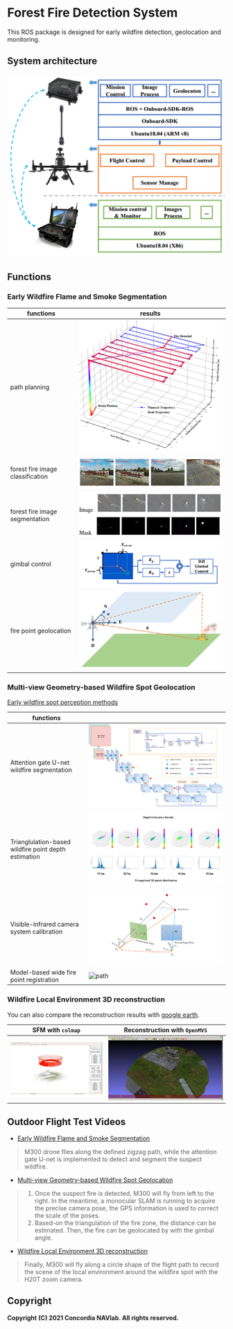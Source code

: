 # Forest Fire Detection System

This ROS package is designed for early wildfire detection, geolocation and monitoring.

## System architecture

### <div align=center>![system architecture](./document/flight_test_res/system.png)</div>

## Functions

### Early Wildfire Flame and Smoke Segmentation

| functions                        | results                                              |
| -------------------------------- | ---------------------------------------------------- |
| path planning                    | ![path](./document/flight_test_res/trajectory_1.png) |
| forest fire image classification | ![path](./document/flight_test_res/class.png)        |
| forest fire image segmentation   | ![path](./document/flight_test_res/mask.png)         |
| gimbal control                   | ![path](./document/flight_test_res/gimbal.png)       |
| fire point geolocation           | ![path](./document/flight_test_res/locate.png)       |

### Multi-view Geometry-based Wildfire Spot Geolocation

[Early wildfire spot perception methods](https://github.com/ConcordiaNAVlab/early_wildfire_perception)

| functions                                             |                                                                |
| ---------------------------------------------------- | -------------------------------------------------------------- |
| Attention gate U-net wildfire segmentation           | ![path](./document/flight_test_res/figure_attentionunet-1.png) |
| Trianglulation-based wildfire point depth estimation | ![path](./document/flight_test_res/video_05.png)               |
| Visible-infrared camera system calibration           | ![path](./document/flight_test_res/init_registration-1.png)    |
| Model-based wide fire point registration             | ![path](./document/flight_test_res/video_04.png)               |

### Wildfire Local Environment 3D reconstruction

You can also compare the reconstruction results with [google earth](https://earth.google.com/web/@45.4552362,-73.91587166,25.22623597a,99.51716005d,35y,0.00000001h,49.33917715t,0r).

| SFM with `colmap`                           | Reconstruction with `OpenMVS`               |
| ------------------------------------------- | ------------------------------------------- |
| ![img](./document/flight_test_res/3d_0.png) | ![img](./document/flight_test_res/3d_1.png) |

## Outdoor Flight Test Videos

- [Early Wildfire Flame and Smoke Segmentation](https://www.youtube.com/watch?v=dQG73LW8jxQ)

> M300 drone flies along the defined zigzag path, while the attention gate U-net
> is implemented to detect and segment the suspect wildfire.

- [Multi-view Geometry-based Wildfire Spot Geolocation](https://www.youtube.com/watch?v=Sk7nWwYyFZI)

> 1. Once the suspect fire is detected, M300 will fly from left to the right. In
>    the meantime, a monocular SLAM is running to acquire the precise camera
>    pose, the GPS information is used to correct the scale of the poses.
> 2. Based-on the triangulation of the fire zone, the distance can be estimated.
>    Then, the fire can be geolocated by with the gimbal angle.

- [Wildfire Local Environment 3D reconstruction](hhh)

> Finally, M300 will fly along a circle shape of the flight path to record the
> scene of the local environment around the wildfire spot with the H20T zoom
> camera.

## Copyright

**Copyright (C) 2021 Concordia NAVlab. All rights reserved.**
